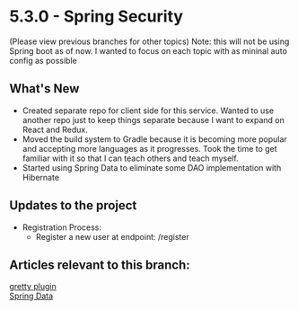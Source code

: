 # 5.3.0 - Spring Security
(Please view previous branches for other topics)
Note: this will not be using Spring boot as of now. I wanted to focus on each topic with as mininal auto config as possible

## What's New
- Created separate repo for client side for this service. Wanted to use another repo just to keep things separate because I want to expand on React and Redux.
- Moved the build system to Gradle because it is becoming more popular and accepting more languages as it progresses. Took the time to get familiar with it so that I can teach others and teach myself.
- Started using Spring Data to eliminate some DAO implementation with Hibernate
  
## Updates to the project
- Registration Process:
    - Register a new user at endpoint: /register
    
## Articles relevant to this branch:
[gretty plugin](http://akhikhl.github.io/gretty-doc/Getting-started.html)<br/>
[Spring Data](https://spring.io/guides/gs/accessing-data-jpa/)<br/>